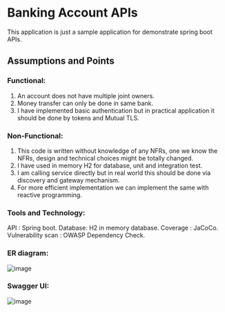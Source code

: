 # Banking Account APIs
This application is just a sample application for demonstrate spring boot APIs.

## Assumptions and Points

### Functional:

1. An account does not have multiple joint owners.
2. Money transfer can only be done in same bank.
3. I have implemented basic authentication but in practical application it should be done by tokens and Mutual TLS.

### Non-Functional:

1. This code is written without knowledge of any NFRs, one we know the NFRs, design and technical choices might be totally changed.
2. I have used in memory H2 for database, unit and integration test.
3. I am calling service directly but in real world this should be done via discovery and gateway mechanism.
4. For more efficient implementation we can implement the same with reactive programming.

### Tools and Technology:

API : Spring boot.
Database: H2 in memory database.
Coverage : JaCoCo.
Vulnerability scan : OWASP Dependency Check.

### ER diagram:

![image](https://user-images.githubusercontent.com/55003223/164890874-ac71fedf-cabd-4f3e-9f2f-5375f6c2b420.png)

### Swagger UI:

![image](https://user-images.githubusercontent.com/55003223/164890918-f47b35b7-1c74-441e-b3e4-651f45902603.png)
